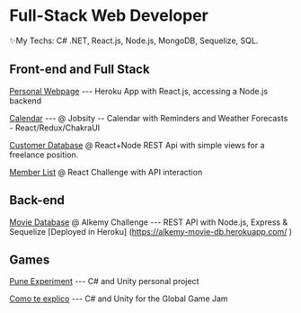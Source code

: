 # Full-Stack Web Developer
✨My Techs: C# .NET, React.js, Node.js, MongoDB, Sequelize, SQL.
## Front-end and Full Stack

[Personal Webpage](https://tenchuu-testing.herokuapp.com/) --- Heroku App with React.js, accessing a Node.js backend

[Calendar](https://github.com/Raikul/jobsity-challenge) --- @ Jobsity -- Calendar with Reminders and Weather Forecasts - React/Redux/ChakraUI

[Customer Database](https://github.com/Raikul/baenterprises) @ React+Node REST Api with simple views for a freelance position.

[Member List](https://github.com/Raikul/devskillsadv) @ React Challenge with API interaction

## Back-end

[Movie Database](https://github.com/Raikul/alkemy2) @ Alkemy Challenge --- REST API with Node.js, Express & Sequelize
[Deployed in Heroku] (https://alkemy-movie-db.herokuapp.com/ )

## Games

[Pune Experiment](https://github.com/Raikul/PuneExperiment) --- C# and Unity personal project

[Como te explico](https://github.com/Raikul/Como-te-explico) --- C# and Unity for the Global Game Jam
<!---
Raikul/Raikul is a ✨ special ✨ repository because its `README.md` (this file) appears on your GitHub profile.
You can click the Preview link to take a look at your changes.
--->
